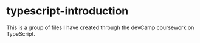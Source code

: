 # typescript-introduction

This is a group of files I have created through the devCamp coursework on TypeScript.